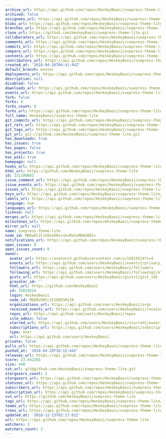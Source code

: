 ```yaml
---
archive_url: https://api.github.com/repos/HeskeyBaozi/vuepress-theme-lite/{archive_format}{/ref}
archived: false
assignees_url: https://api.github.com/repos/HeskeyBaozi/vuepress-theme-lite/assignees{/user}
blobs_url: https://api.github.com/repos/HeskeyBaozi/vuepress-theme-lite/git/blobs{/sha}
branches_url: https://api.github.com/repos/HeskeyBaozi/vuepress-theme-lite/branches{/branch}
clone_url: https://github.com/HeskeyBaozi/vuepress-theme-lite.git
collaborators_url: https://api.github.com/repos/HeskeyBaozi/vuepress-theme-lite/collaborators{/collaborator}
comments_url: https://api.github.com/repos/HeskeyBaozi/vuepress-theme-lite/comments{/number}
commits_url: https://api.github.com/repos/HeskeyBaozi/vuepress-theme-lite/commits{/sha}
compare_url: https://api.github.com/repos/HeskeyBaozi/vuepress-theme-lite/compare/{base}...{head}
contents_url: https://api.github.com/repos/HeskeyBaozi/vuepress-theme-lite/contents/{+path}
contributors_url: https://api.github.com/repos/HeskeyBaozi/vuepress-theme-lite/contributors
created_at: '2018-04-26T04:41:44Z'
default_branch: master
deployments_url: https://api.github.com/repos/HeskeyBaozi/vuepress-theme-lite/deployments
description: null
disabled: false
downloads_url: https://api.github.com/repos/HeskeyBaozi/vuepress-theme-lite/downloads
events_url: https://api.github.com/repos/HeskeyBaozi/vuepress-theme-lite/events
fork: false
forks: 0
forks_count: 0
forks_url: https://api.github.com/repos/HeskeyBaozi/vuepress-theme-lite/forks
full_name: HeskeyBaozi/vuepress-theme-lite
git_commits_url: https://api.github.com/repos/HeskeyBaozi/vuepress-theme-lite/git/commits{/sha}
git_refs_url: https://api.github.com/repos/HeskeyBaozi/vuepress-theme-lite/git/refs{/sha}
git_tags_url: https://api.github.com/repos/HeskeyBaozi/vuepress-theme-lite/git/tags{/sha}
git_url: git://github.com/HeskeyBaozi/vuepress-theme-lite.git
has_downloads: true
has_issues: true
has_pages: false
has_projects: true
has_wiki: true
homepage: null
hooks_url: https://api.github.com/repos/HeskeyBaozi/vuepress-theme-lite/hooks
html_url: https://github.com/HeskeyBaozi/vuepress-theme-lite
id: 131100882
issue_comment_url: https://api.github.com/repos/HeskeyBaozi/vuepress-theme-lite/issues/comments{/number}
issue_events_url: https://api.github.com/repos/HeskeyBaozi/vuepress-theme-lite/issues/events{/number}
issues_url: https://api.github.com/repos/HeskeyBaozi/vuepress-theme-lite/issues{/number}
keys_url: https://api.github.com/repos/HeskeyBaozi/vuepress-theme-lite/keys{/key_id}
labels_url: https://api.github.com/repos/HeskeyBaozi/vuepress-theme-lite/labels{/name}
language: Vue
languages_url: https://api.github.com/repos/HeskeyBaozi/vuepress-theme-lite/languages
license: null
merges_url: https://api.github.com/repos/HeskeyBaozi/vuepress-theme-lite/merges
milestones_url: https://api.github.com/repos/HeskeyBaozi/vuepress-theme-lite/milestones{/number}
mirror_url: null
name: vuepress-theme-lite
node_id: MDEwOlJlcG9zaXRvcnkxMzExMDA4ODI=
notifications_url: https://api.github.com/repos/HeskeyBaozi/vuepress-theme-lite/notifications{?since,all,participating}
open_issues: 0
open_issues_count: 0
owner:
  avatar_url: https://avatars3.githubusercontent.com/u/15819224?v=4
  events_url: https://api.github.com/users/HeskeyBaozi/events{/privacy}
  followers_url: https://api.github.com/users/HeskeyBaozi/followers
  following_url: https://api.github.com/users/HeskeyBaozi/following{/other_user}
  gists_url: https://api.github.com/users/HeskeyBaozi/gists{/gist_id}
  gravatar_id: ''
  html_url: https://github.com/HeskeyBaozi
  id: 15819224
  login: HeskeyBaozi
  node_id: MDQ6VXNlcjE1ODE5MjI0
  organizations_url: https://api.github.com/users/HeskeyBaozi/orgs
  received_events_url: https://api.github.com/users/HeskeyBaozi/received_events
  repos_url: https://api.github.com/users/HeskeyBaozi/repos
  site_admin: false
  starred_url: https://api.github.com/users/HeskeyBaozi/starred{/owner}{/repo}
  subscriptions_url: https://api.github.com/users/HeskeyBaozi/subscriptions
  type: User
  url: https://api.github.com/users/HeskeyBaozi
private: false
pulls_url: https://api.github.com/repos/HeskeyBaozi/vuepress-theme-lite/pulls{/number}
pushed_at: '2018-04-29T10:15:44Z'
releases_url: https://api.github.com/repos/HeskeyBaozi/vuepress-theme-lite/releases{/id}
score: 23.942265
size: 440
ssh_url: git@github.com:HeskeyBaozi/vuepress-theme-lite.git
stargazers_count: 2
stargazers_url: https://api.github.com/repos/HeskeyBaozi/vuepress-theme-lite/stargazers
statuses_url: https://api.github.com/repos/HeskeyBaozi/vuepress-theme-lite/statuses/{sha}
subscribers_url: https://api.github.com/repos/HeskeyBaozi/vuepress-theme-lite/subscribers
subscription_url: https://api.github.com/repos/HeskeyBaozi/vuepress-theme-lite/subscription
svn_url: https://github.com/HeskeyBaozi/vuepress-theme-lite
tags_url: https://api.github.com/repos/HeskeyBaozi/vuepress-theme-lite/tags
teams_url: https://api.github.com/repos/HeskeyBaozi/vuepress-theme-lite/teams
trees_url: https://api.github.com/repos/HeskeyBaozi/vuepress-theme-lite/git/trees{/sha}
updated_at: '2018-12-23T02:17:01Z'
url: https://api.github.com/repos/HeskeyBaozi/vuepress-theme-lite
watchers: 2
watchers_count: 2
---
```

